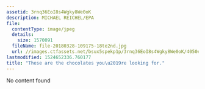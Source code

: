 ```yaml
---
assetid: 3rnq36EoI8s4Wgky8We0oK
description: MICHAEL REICHEL/EPA
file:
  contentType: image/jpeg
  details:
    size: 1570091
  fileName: file-20180328-109175-18te2nd.jpg
  url: //images.ctfassets.net/bsux5spekp1p/3rnq36EoI8s4Wgky8We0oK/4050e9184d1c5e869c1968ff949baa0b/file-20180328-109175-18te2nd.jpg
lastmodified: 1524652336.760177
title: "These are the chocolates you\u2019re looking for."
---
```

No content found